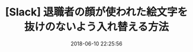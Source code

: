 ---
ID: 3645
title: '[Slack] 退職者の顔が使われた絵文字を抜けのないよう入れ替える方法'
published: false
date: 2018-06-10 22:25:56
updated: 2018-06-10 22:25:56
slug: '[Slack] 退職者の顔が使われた絵文字を抜けのないよう入れ替える方法'
categories:
  - 未分類
tags: [ ]
---